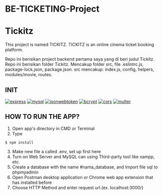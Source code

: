 # BE-TICKETING-Project

# Tickitz

This project is named TICKITZ.
TICKITZ is an online cinema ticket booking platform.

Repo ini berisikan project backend pertama saya yang di beri judul Tickitz.
Repo ini berisikan folder Tickitz.
Mencakup folder src, file .eslintrc.js, package-lock.json, package.json.
src mencakup: index.js, config, helpers, modules/movie, routes.

## INIT

[![express](https://img.shields.io/npm/v/express?label=express)](https://www.npmjs.com/package/express)
[![mysql](https://img.shields.io/npm/v/mysql?label=mysql)](https://www.npmjs.com/package/mysql)
[![jsonwebtoken](https://img.shields.io/npm/v/jsonwebtoken?label=jsonwebtoken)](https://www.npmjs.com/package/jsonwebtoken)
[![bcrypt](https://img.shields.io/npm/v/bcrypt?label=bcrypt)](https://www.npmjs.com/package/bcrypt)
[![cors](https://img.shields.io/npm/v/cors?label=cors)](https://www.npmjs.com/package/cors)
[![multer](https://img.shields.io/npm/v/multer?label=multer)](https://www.npmjs.com/package/multer)

## HOW TO RUN THE APP?

1. Open app's directory in CMD or Terminal
2. Type

```
$ npm install
```

3. Make new file a called .env, set up first here
4. Turn on Web Server and MySQL can using Third-party tool like xampp, etc.
5. Create a database with the name #nama_database, and Import file sql to phpmyadmin
6. Open Postman desktop application or Chrome web app extension that has installed before
7. Choose HTTP Method and enter request url.(ex. localhost:3000/)
